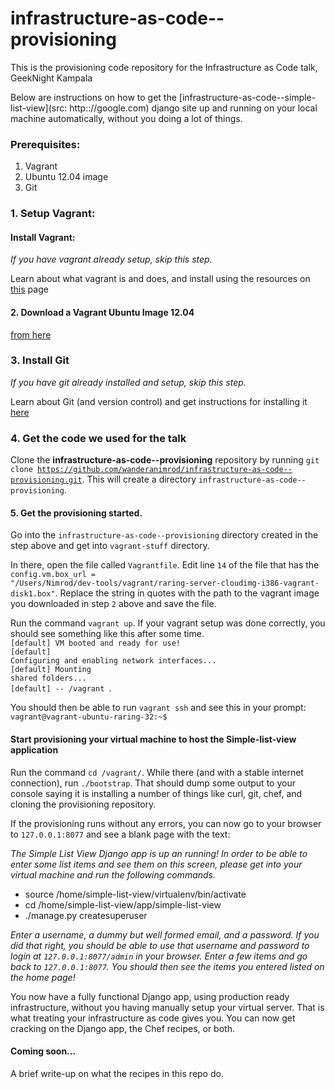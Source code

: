 infrastructure-as-code--provisioning
==========================================

This is the provisioning code repository for the Infrastructure as Code talk, GeekNight Kampala

Below are instructions on how to get the [infrastructure-as-code--simple-list-view](src: http:://google.com) django site up and running on your local
machine automatically, without you doing a lot of things.

### Prerequisites:

1. Vagrant
2. Ubuntu 12.04 image
3. Git

### 1. Setup Vagrant:

#### Install Vagrant:
_If you have vagrant already setup, skip this step._

Learn about what vagrant is and does, and install using the resources on
[this](http://docs.vagrantup.com/v2/getting-started/index.html) page

#### 2. Download a Vagrant Ubuntu Image 12.04 
[from here](http://cloud-images.ubuntu.com/vagrant/precise/current/precise-server-cloudimg-i386-vagrant-disk1.box)


### 3. Install Git
_If you have git already installed and setup, skip this step._

Learn about Git (and version control) and get instructions for installing it [here](http://git-scm.com/)


### 4. Get the code we used for the talk
Clone the __infrastructure-as-code--provisioning__ repository by running 
<code>git clone https://github.com/wanderanimrod/infrastructure-as-code--provisioning.git</code>. 
This will create a directory <code>infrastructure-as-code--provisioning</code>.


#### 5. Get the provisioning started.
Go into the <code>infrastructure-as-code--provisioning</code> directory created in the step above and get into 
<code>vagrant-stuff</code> directory. 

In there, open the file called <code>Vagrantfile</code>. Edit line <code>14</code> of the file that has 
the <code>config.vm.box_url = "/Users/Nimrod/dev-tools/vagrant/raring-server-cloudimg-i386-vagrant-disk1.box"</code>.
Replace the string in quotes with the path to the vagrant image you downloaded in step <code>2</code> above and
save the file.

Run the command <code>vagrant up</code>. If your vagrant setup was done correctly, you should see something
like this after some time.
<code>
<br>[default] VM booted and ready for use!
<br>[default] Configuring and enabling network interfaces...
<br>[default] Mounting shared folders...
<br>[default] -- /vagrant
</code>.

You should then be able to run <code>vagrant ssh</code> and see this in your prompt:
<code>vagrant@vagrant-ubuntu-raring-32:~$ </code>

#### Start provisioning your virtual machine to host the Simple-list-view application
Run the command <code>cd /vagrant/</code>. While there (and with a stable internet connection),
run <code>./bootstrap</code>. That should dump some output to your console saying it is installing a number
of things like curl, git, chef, and cloning the provisioning repository.

If the provisioning runs without any errors, you can now go to your browser to 
<code>127.0.0.1:8077</code> and see a blank page with the text:

<i>The Simple List View Django app is up an running! In order to be able to enter 
some list items and see them on this screen, please get into your virtual machine and run the following
commands.</i>

* source /home/simple-list-view/virtualenv/bin/activate
* cd /home/simple-list-view/app/simple-list-view
* ./manage.py createsuperuser

<i>
Enter a username, a dummy but well formed email, and a password. If you did that right, you should be able to 
use that username and password to login at <code>127.0.0.1:8077/admin</code> in your browser. Enter a few items
and go back to <code>127.0.0.1:8077</code>. You should then see the items you entered listed on the home page!
</i>


You now have a fully functional Django app, using production ready infrastructure, without you having manually
setup your virtual server. That is what treating your infrastructure as code gives you. You can now get cracking
on the Django app, the Chef recipes, or both.


#### Coming soon...
A brief write-up on what the recipes in this repo do.
